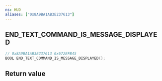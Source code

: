 ```yaml
---
ns: HUD
aliases: ["0x8A9BA1AB3E237613"]
---
```

## END_TEXT_COMMAND_IS_MESSAGE_DISPLAYED

```c
// 0x8A9BA1AB3E237613 0x672EFB45
BOOL END_TEXT_COMMAND_IS_MESSAGE_DISPLAYED();
```


## Return value
